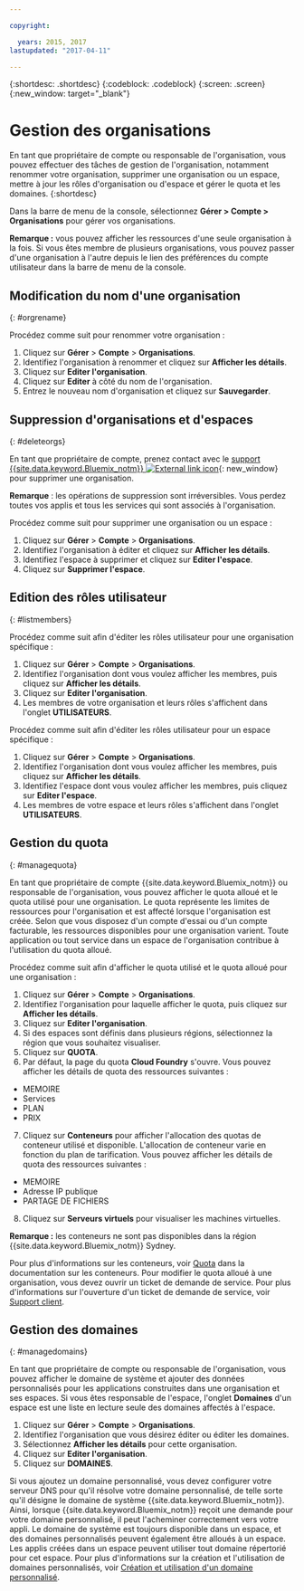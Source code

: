 ```yaml
---

copyright:

  years: 2015, 2017
lastupdated: "2017-04-11"

---
```


{:shortdesc: .shortdesc}
{:codeblock: .codeblock}
{:screen: .screen}
{:new_window: target="_blank"}

# Gestion des organisations
En tant que propriétaire de compte ou responsable de l'organisation, vous pouvez effectuer des tâches de gestion de l'organisation, notamment renommer votre organisation, supprimer une organisation ou un espace, mettre à jour les rôles d'organisation ou d'espace et gérer le quota et les domaines.
{:shortdesc}

Dans la barre de menu de la console, sélectionnez **Gérer > Compte > Organisations** pour gérer vos organisations. 

**Remarque :** vous pouvez afficher les ressources d'une seule organisation à la fois. Si vous êtes membre de plusieurs organisations, vous pouvez passer d'une organisation à l'autre depuis le lien des préférences du compte utilisateur dans la barre de menu de la console.

## Modification du nom d'une organisation
{: #orgrename}

Procédez comme suit pour renommer votre organisation :
1. Cliquez sur **Gérer** > **Compte** > **Organisations**.
2. Identifiez l'organisation à renommer et cliquez sur **Afficher les détails**.
3. Cliquez sur **Editer l'organisation**.
4. Cliquez sur **Editer** à côté du nom de l'organisation.
5. Entrez le nouveau nom d'organisation et cliquez sur **Sauvegarder**.

## Suppression d'organisations et d'espaces
{: #deleteorgs}

En tant que propriétaire de compte, prenez contact avec le [support {{site.data.keyword.Bluemix_notm}} ![External link icon](../icons/launch-glyph.svg)](http://ibm.biz/bluemixsupport){: new_window} pour supprimer une organisation.

**Remarque** : les opérations de suppression sont irréversibles. Vous perdez toutes vos applis et tous les services qui sont associés à l'organisation.

Procédez comme suit pour supprimer une organisation ou un espace :
1. Cliquez sur **Gérer** > **Compte** > **Organisations**.
2. Identifiez l'organisation à éditer et cliquez sur **Afficher les détails**.
3. Identifiez l'espace à supprimer et cliquez sur **Editer l'espace**.
4. Cliquez sur **Supprimer l'espace**.

## Edition des rôles utilisateur
{: #listmembers}

Procédez comme suit afin d'éditer les rôles utilisateur pour une organisation spécifique :
1. Cliquez sur **Gérer** &gt; **Compte** &gt; **Organisations**.
2. Identifiez l'organisation dont vous voulez afficher les membres, puis cliquez sur **Afficher les détails**.
3. Cliquez sur **Editer l'organisation**.
4. Les membres de votre organisation et leurs rôles s'affichent dans l'onglet **UTILISATEURS**.

Procédez comme suit afin d'éditer les rôles utilisateur pour un espace spécifique :
1. Cliquez sur **Gérer** &gt; **Compte** &gt; **Organisations**.
2. Identifiez l'organisation dont vous voulez afficher les membres, puis cliquez sur **Afficher les détails**.
3. Identifiez l'espace dont vous voulez afficher les membres, puis cliquez sur **Editer l'espace**.
4. Les membres de votre espace et leurs rôles s'affichent dans l'onglet **UTILISATEURS**.

## Gestion du quota
{: #managequota}

En tant que propriétaire de compte {{site.data.keyword.Bluemix_notm}} ou responsable de l'organisation, vous pouvez afficher le quota alloué et le quota utilisé pour une organisation. Le quota représente les limites de ressources pour l'organisation et est affecté lorsque l'organisation est créée. Selon que vous disposez d'un compte d'essai ou d'un compte facturable, les ressources disponibles pour une organisation varient. Toute application ou tout service dans un espace de l'organisation contribue à l'utilisation du quota alloué.

Procédez comme suit afin d'afficher le quota utilisé et le quota alloué pour une organisation :
1. Cliquez sur **Gérer** &gt; **Compte** &gt; **Organisations**.
2. Identifiez l'organisation pour laquelle afficher le quota, puis cliquez sur **Afficher les détails**.
3. Cliquez sur **Editer l'organisation**.
4. Si des espaces sont définis dans plusieurs régions, sélectionnez la région que vous souhaitez visualiser.
5. Cliquez sur **QUOTA**. 
6. Par défaut, la page du quota **Cloud Foundry** s'ouvre. Vous pouvez afficher les détails de quota des ressources suivantes :
 * MEMOIRE
 * Services
 * PLAN
 * PRIX
7. Cliquez sur **Conteneurs** pour afficher l'allocation des quotas de conteneur utilisé et disponible. L'allocation de conteneur varie en fonction du plan de tarification. Vous pouvez afficher les détails de quota des ressources suivantes :
 * MEMOIRE
 * Adresse IP publique
 * PARTAGE DE FICHIERS
8. Cliquez sur **Serveurs virtuels** pour visualiser les machines virtuelles.

**Remarque :** les conteneurs ne sont pas disponibles dans la région {{site.data.keyword.Bluemix_notm}} Sydney. 

Pour plus d'informations sur les conteneurs, voir [Quota](/docs/containers/container_planning.html#container_planning_quota) dans la documentation sur les conteneurs.
Pour modifier le quota alloué à une organisation, vous devez ouvrir un ticket de demande de service. Pour plus d'informations sur l'ouverture d'un ticket de demande de service, voir [Support client](/docs/support/index.html#contacting-support). 

## Gestion des domaines
{: #managedomains}

En tant que propriétaire de compte ou responsable de l'organisation, vous pouvez afficher le domaine de système et ajouter des données personnalisés pour les applications construites dans une organisation et ses espaces. Si vous êtes responsable de l'espace, l'onglet **Domaines** d'un espace est une liste en lecture seule des domaines affectés à l'espace.

1. Cliquez sur **Gérer** &gt; **Compte** &gt; **Organisations**.
2. Identifiez l'organisation que vous désirez éditer ou éditer les domaines.
3. Sélectionnez **Afficher les détails** pour cette organisation.
4. Cliquez sur **Editer l'organisation**.
5. Cliquez sur **DOMAINES**.

Si vous ajoutez un domaine personnalisé, vous devez configurer votre serveur DNS pour qu'il résolve votre domaine personnalisé, de telle sorte qu'il désigne le domaine de système {{site.data.keyword.Bluemix_notm}}. Ainsi, lorsque {{site.data.keyword.Bluemix_notm}} reçoit une demande pour votre domaine personnalisé, il peut l'acheminer correctement vers votre appli. Le domaine de système est toujours disponible dans un espace, et des domaines personnalisés peuvent également être alloués à un espace. Les applis créées dans un espace peuvent utiliser tout domaine répertorié pour cet espace. Pour plus d'informations sur la création et l'utilisation de domaines personnalisés, voir [Création et utilisation d'un domaine personnalisé](/docs/manageapps/updapps.html#domain).
